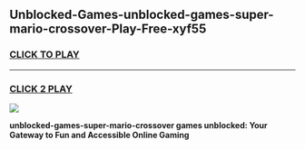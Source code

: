 
## Unblocked-Games-unblocked-games-super-mario-crossover-Play-Free-xyf55
<h3>
<a href="https://premium76.site?title=unblocked-games-super-mario-crossover&ref=22A">CLICK TO PLAY</a></h3>
<hr>

<h3>
<a href="https://premium76.site?title=unblocked-games-super-mario-crossover&ref=22A">CLICK 2 PLAY</a>
  
</h3>

<a href="https://premium76.site?title=unblocked-games-super-mario-crossover&ref=22A"><img src="https://clearcache.store/games.png"></a>


**unblocked-games-super-mario-crossover games unblocked: Your Gateway to Fun and Accessible Online Gaming**
